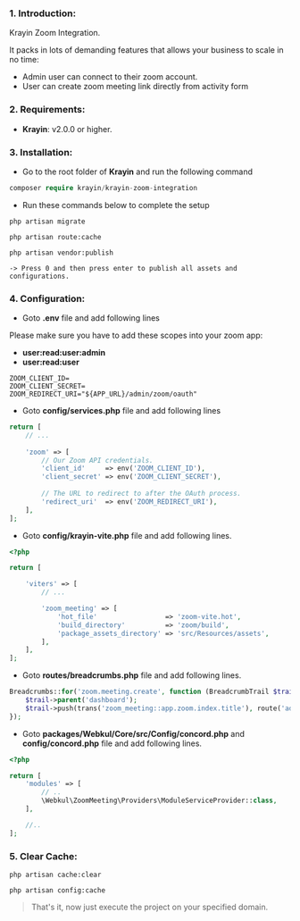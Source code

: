 ### 1. Introduction:

Krayin Zoom Integration.

It packs in lots of demanding features that allows your business to scale in no time:

* Admin user can connect to their zoom account.
* User can create zoom meeting link directly from activity form


### 2. Requirements:

* **Krayin**: v2.0.0 or higher.


### 3. Installation:

* Go to the root folder of **Krayin** and run the following command

~~~php
composer require krayin/krayin-zoom-integration
~~~

* Run these commands below to complete the setup

~~~
php artisan migrate
~~~

~~~
php artisan route:cache
~~~

~~~
php artisan vendor:publish

-> Press 0 and then press enter to publish all assets and configurations.
~~~


### 4. Configuration:

* Goto **.env** file and add following lines

Please make sure you have to add these scopes into your zoom app:

- **user:read:user:admin**
- **user:read:user**

```.env
ZOOM_CLIENT_ID=
ZOOM_CLIENT_SECRET=
ZOOM_REDIRECT_URI="${APP_URL}/admin/zoom/oauth"
```

* Goto **config/services.php** file and add following lines

```php
return [
    // ...
    
    'zoom' => [
        // Our Zoom API credentials.
        'client_id'     => env('ZOOM_CLIENT_ID'),
        'client_secret' => env('ZOOM_CLIENT_SECRET'),
        
        // The URL to redirect to after the OAuth process.
        'redirect_uri'  => env('ZOOM_REDIRECT_URI'),
    ],
];
```

* Goto **config/krayin-vite.php** file and add following lines.

```php
<?php

return [

    'viters' => [
        // ...

        'zoom_meeting' => [
            'hot_file'                 => 'zoom-vite.hot',
            'build_directory'          => 'zoom/build',
            'package_assets_directory' => 'src/Resources/assets',
        ],
    ],
];

```

* Goto **routes/breadcrumbs.php** file and add following lines.

```php
Breadcrumbs::for('zoom.meeting.create', function (BreadcrumbTrail $trail) {
    $trail->parent('dashboard');
    $trail->push(trans('zoom_meeting::app.zoom.index.title'), route('admin.zoom_meeting.index'));
});
```

* Goto **packages/Webkul/Core/src/Config/concord.php** and **config/concord.php** file and add following lines.

```php
<?php

return [
    'modules' => [
        // ..
        \Webkul\ZoomMeeting\Providers\ModuleServiceProvider::class,
    ],

    //..
];

```

### 5. Clear Cache:
~~~
php artisan cache:clear

php artisan config:cache
~~~


> That's it, now just execute the project on your specified domain.
